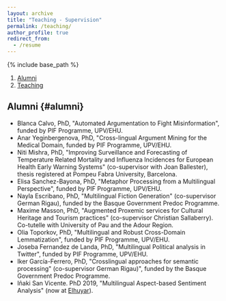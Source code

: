 ```yaml
---
layout: archive
title: "Teaching - Supervision"
permalink: /teaching/
author_profile: true
redirect_from:
  - /resume
---
```


{% include base_path %}


1. [Alumni](#alumni)
2. [Teaching](#teaching)

## Alumni {#alumni}

+ Blanca Calvo, PhD, "Automated Argumentation to Fight Misinformation", funded by PIF Programme, UPV/EHU.
+ Anar Yeginbergenova, PhD, "Cross-lingual Argument Mining for the Medical Domain, funded by PIF Programme, UPV/EHU.
+ Niti Mishra, PhD, "Improving Surveillance and Forecasting of Temperature Related Mortality and Influenza Incidences for European Health Early Warning Systems"
  (co-supervisor with Joan Ballester), thesis registered at Pompeu Fabra University, Barcelona. 
+ Elisa Sanchez-Bayona, PhD, "Metaphor Processing from a Multilingual Perspective", funded by PIF Programme, UPV/EHU.
+ Nayla Escribano, PhD, "Multilingual Fiction Generation" (co-supervisor German Rigau), funded by the Basque Government Predoc Programme.
+ Maxime Masson, PhD, "Augmented Proxemic services for Cultural Heritage and Tourism practices" (co-supervisor Christian Sallaberry). Co-tutelle with University of Pau and the Adour Region.
+ Olia Toporkov, PhD, "Multilingual and Robust Cross-Domain Lemmatization", funded by PIF Programme, UPV/EHU.
+ Joseba Fernandez de Landa, PhD, "Multilingual Political analysis in Twitter", funded by PIF Programme, UPV/EHU.
+ Iker García-Ferrero, PhD, "Crosslingual approaches for semantic processing" (co-supervisor German Rigau)", funded by the Basque Government Predoc Programme.
+ Iñaki San Vicente. PhD 2019, "Multilingual Aspect-based Sentiment Analysis" (now at [Elhuyar](https://www.orai.eus/es/orai/equipo)).


